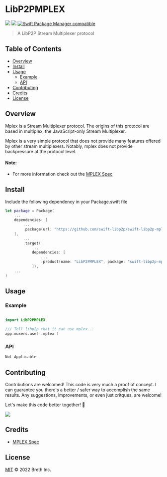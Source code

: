 # LibP2PMPLEX

[![](https://img.shields.io/badge/made%20by-Breth-blue.svg?style=flat-square)](https://breth.app)
[![](https://img.shields.io/badge/project-libp2p-yellow.svg?style=flat-square)](http://libp2p.io/)
[![Swift Package Manager compatible](https://img.shields.io/badge/SPM-compatible-blue.svg?style=flat-square)](https://github.com/apple/swift-package-manager)

> A LibP2P Stream Multiplexer protocol

## Table of Contents

- [Overview](#overview)
- [Install](#install)
- [Usage](#usage)
  - [Example](#example)
  - [API](#api)
- [Contributing](#contributing)
- [Credits](#credits)
- [License](#license)

## Overview
Mplex is a Stream Multiplexer protocol. The origins of this protocol are based in multiplex, the JavaScript-only Stream Multiplexer.

Mplex is a very simple protocol that does not provide many features offered by other stream multiplexers. Notably, mplex does not provide backpressure at the protocol level.

#### Note:
- For more information check out the [MPLEX Spec](https://github.com/libp2p/specs/blob/master/mplex/README.md)

## Install

Include the following dependency in your Package.swift file
``` swift
let package = Package(
    ...
    dependencies: [
        ...
        .package(url: "https://github.com/swift-libp2p/swift-libp2p-mplex.git", .upToNextMajor(from: "0.1.0"))
    ],
        ...
        .target(
            ...
            dependencies: [
                ...
                .product(name: "LibP2PMPLEX", package: "swift-libp2p-mplex"),
            ]),
    ...
)
```

## Usage

### Example 
``` swift

import LibP2PMPLEX

/// Tell libp2p that it can use mplex...
app.muxers.use( .mplex )

```

### API
``` swift
Not Applicable
```

## Contributing

Contributions are welcomed! This code is very much a proof of concept. I can guarantee you there's a better / safer way to accomplish the same results. Any suggestions, improvements, or even just critques, are welcome! 

Let's make this code better together! 🤝

[![](https://cdn.rawgit.com/jbenet/contribute-ipfs-gif/master/img/contribute.gif)](https://github.com/ipfs/community/blob/master/contributing.md)

## Credits

- [MPLEX Spec](https://github.com/libp2p/specs/blob/master/mplex/README.md) 

## License

[MIT](LICENSE) © 2022 Breth Inc.
